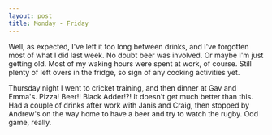 ```yaml
---
layout: post
title: Monday - Friday
---
```


<p>Well, as expected, I've left it too long between drinks, and I've
forgotten most of what I did last week. No doubt beer was involved. Or
maybe I'm just getting old. Most of my waking hours were spent at
work, of course. Still plenty of left overs in the fridge, so sign of
any cooking activities yet.</p>

<p>Thursday night I went to cricket training, and then dinner at Gav
and Emma's. Pizza! Beer!! Black Adder!?! It doesn't get much better
than this. Had a couple of drinks after work with Janis and Craig,
then stopped by Andrew's on the way home to have a beer and try to
watch the rugby. Odd game, really. </p>
